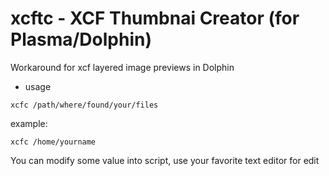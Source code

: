 # xcftc - XCF Thumbnai Creator (for Plasma/Dolphin)

Workaround for xcf layered image previews in Dolphin
- usage

`xcfc /path/where/found/your/files`

example:

`xcfc /home/yourname`

You can modify some value into script, use your favorite text editor for edit
